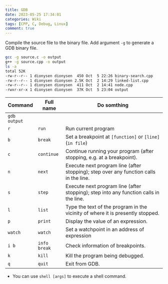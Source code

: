 ```yaml
---
title: GDB
date: 2023-05-25 17:34:01
categories: Wiki
tags: [CPP, C, Debug, Linux]
comment: true
---
```


Compile the source file to the binary file.
Add argument `-g` to generate a GDB binary file.

<!--more-->

```bash
gcc -g source.c -o output
g++ -g source.cpp -o output
ls -a
total 52K
-rw-r--r-- 1 dionysen dionysen  450 Oct  5 22:26 binary-search.cpp
-rw-r--r-- 1 dionysen dionysen 2.5K Oct  2 14:29 linked-list.cpp
-rw-r--r-- 1 dionysen dionysen  411 Oct  2 14:41 node.cpp
-rwxr-xr-x 1 dionysen dionysen  37K Oct  5 23:04 output
```

| Command      | Full name    | Do somthing                                                                           |
| ------------ | ------------ | ------------------------------------------------------------------------------------- |
| `gdb output` |              |                                                                                       |
| `r`          | `run`        | Run current program                                                                   |
| `b`          | `break`      | Set a breakpoint at `[function]` or `[line]` (`in file`)                              |
| `c`          | `continue`   | Continue running your program (after stopping, e.g. at a breakpoint).                 |
| `n`          | `next`       | Execute next program line (after stopping); step over any function calls in the line. |
| `s`          | `step`       | Execute next program line (after stopping); step into any function calls in the line. |
| `l`          | `list`       | Type the text of the program in the vicinity of where it is presently stopped.        |
| `p`          | `print`      | Display the value of an expression.                                                   |
| `watch`      | `watch`      | Set a watchpoint in an address of expression                                          |
| `i b`        | `info break` | Check information of breakpoints.                                                     |
| `k`          | `kill`       | Kill the program being debugged.                                                      |
| `q`          | `quit`       | Exit from GDB.                                                                        |

- You can use `shell [args]` to execute a shell command.
